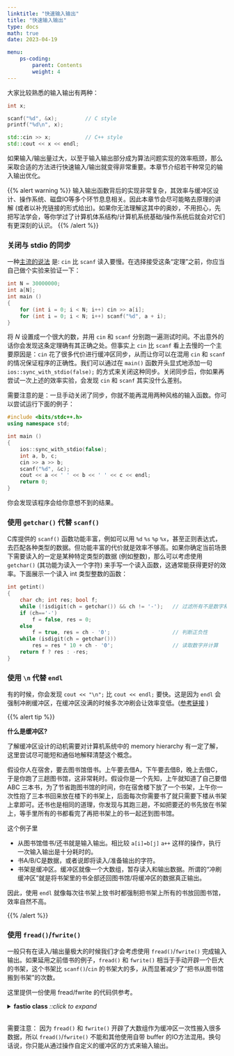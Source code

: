 ```yaml
---
linktitle: "快速输入输出"
title: "快速输入输出"
type: docs
math: true
date: 2023-04-19

menu:
    ps-coding:
        parent: Contents
        weight: 4
---
```


大家比较熟悉的输入输出有两种：

```c++
int x;

scanf("%d", &x);         // C style
printf("%d\n", x);

std::cin >> x;           // C++ style
std::cout << x << endl; 
```

如果输入/输出量过大，以至于输入输出部分成为算法问题实现的效率瓶颈，那么采取合适的方法进行快速输入/输出就变得非常重要。本章节介绍若干种常见的输入输出优化。

{{% alert warning %}}
输入输出函数背后的实现非常复杂，其效率与缓冲区设计、操作系统、磁盘IO等多个环节息息相关。因此本章节会尽可能略去原理的讲解 (或者以补充链接的形式给出)。如果你无法理解这其中的奥妙，不用担心，先把写法学会，等你学过了计算机体系结构/计算机系统基础/操作系统后就会对它们有更深刻的认识。
{{% /alert %}}

### 关闭与 stdio 的同步

一种[主流的说法](https://stackoverflow.com/questions/1042110/using-scanf-in-c-programs-is-faster-than-using-cin) 是: `cin` 比 `scanf` 读入要慢。在选择接受这条“定理”之前，你应当自己做个实验来验证一下：

```c++
int N = 30000000;
int a[N];
int main ()
{
    for (int i = 0; i < N; i++) cin >> a[i];
    for (int i = 0; i < N; i++) scanf("%d", a + i);
}
```

将 $N$ 设置成一个很大的数，并用 `cin` 和 `scanf` 分别跑一遍测试时间。不出意外的话你会发现这条定理确有其正确之处。但事实上 `cin` 比 `scanf` 看上去慢的一个主要原因是：`cin` 花了很多代价进行缓冲区同步，从而让你可以在混用 `cin` 和 `scanf` 的情况保证程序的正确性。我们可以通过在 `main()` 函数开头显式地添加一句 `ios::sync_with_stdio(false);` 的方式来关闭这种同步。关闭同步后，你如果再尝试一次上述的效率实验，会发现 `cin` 和 `scanf` 其实没什么差别。 

需要注意的是：一旦手动关闭了同步，你就不能再混用两种风格的输入函数。你可以尝试运行下面的例子：
```c++
#include <bits/stdc++.h>
using namespace std;

int main ()
{
	ios::sync_with_stdio(false);
	int a, b, c;
	cin >> a >> b;
	scanf("%d", &c);
	cout << a << ' ' << b << ' ' << c << endl;
	return 0;
}
```
你会发现该程序会给你意想不到的结果。

### 使用 `getchar()` 代替 `scanf()`

C库提供的 `scanf()` 函数功能丰富，例如可以用 `%d` `%s` `%p` `%x`，甚至正则表达式，去匹配各种类型的数据。但功能丰富的代价就是效率不够高。如果你确定当前场景下需要读入的一定是某种特定类型的数据 (例如整数)，那么可以考虑使用 `getchar()` (其功能为读入一个字符) 来手写一个读入函数，这通常能获得更好的效率。下面展示一个读入 int 类型整数的函数：

```c++
int getint()
{
    char ch; int res; bool f;
    while (!isdigit(ch = getchar()) && ch != '-');   // 过滤所有不是数字和"-"的字符
    if (ch=='-')
        f = false, res = 0;
    else
        f = true, res = ch - '0';                    // 判断正负性
    while (isdigit(ch = getchar()))
        res = res * 10 + ch - '0';                   // 读取数字并计算
    return f ? res : -res;
}
```

### 使用 `\n` 代替 `endl`

有的时候，你会发现 `cout << "\n";` 比 `cout << endl;` 要快。这是因为 `endl` 会强制冲刷缓冲区，在缓冲区没满的时候多次冲刷会让效率变低。([参考链接](https://stackoverflow.com/questions/213907/stdendl-vs-n) )

{{% alert tip %}}

**什么是缓冲区?**

了解缓冲区设计的动机需要对计算机系统中的 memory hierarchy 有一定了解，这里尝试尽可能短和通俗地解释清楚这个概念。

假设你人在宿舍，要去图书馆借书。上午要去借A，下午要去借B，晚上去借C，于是你跑了三趟图书馆，这非常耗时。假设你是一个先知，上午就知道了自己要借 ABC 三本书，为了节省跑图书馆的时间，你在宿舍楼下放了一个书架，上午你一次性抱了三本书回来放在楼下的书架上，后面每次你需要书了就只需要下楼从书架上拿即可。还书也是相同的道理，你发现与其跑三趟，不如把要还的书先放在书架上，等手里所有的书都看完了再把书架上的书一起还到图书馆。

这个例子里
* 从图书馆借书/还书就是输入输出。相比较 `a[i]=b[j]` `a++` 这样的操作，执行一次输入输出是十分耗时的。
* 书A/B/C是数据，或者说即将读入/准备输出的字符。
* 书架是缓冲区。缓冲区就像一个大数组，暂存读入和输出数据。所谓的“冲刷缓冲区”就是将书架里的书全部还回图书馆/将缓冲区的数据真正输出。

因此，使用 `endl` 就像每次往书架上放书时都强制把书架上所有的书放回图书馆，效率自然不高。

{{% /alert %}}

### 使用 `fread()`/`fwrite()`

一般只有在读入/输出量极大的时候我们才会考虑使用 `fread()`/`fwrite()` 完成输入输出。如果延用之前借书的例子，`fread()` 和 `fwrite()` 相当于手动开辟一个巨大的书架，这个书架比 `scanf()`/`cin` 的书架大的多，从而显著减少了“把书从图书馆搬到书架”的次数。

这里提供一份使用 fread/fwrite 的代码供参考。

<details><summary><b>fastio class</b> <i>::click to expand</i></summary>

```c++
struct fastio
{
    static const int S=1e7;
    char rbuf[S+48],wbuf[S+48];int rpos,wpos,len;
    fastio() {rpos=len=wpos=0;}
    inline char Getchar()
    {
        if (rpos==len) rpos=0,len=fread(rbuf,1,S,stdin);
        if (!len) return EOF;
        return rbuf[rpos++];
    }
    template <class T> inline void Get(T &x)
    {
        char ch;bool f;T res;
        while (!isdigit(ch=Getchar()) && ch!='-') {}
        if (ch=='-') f=false,res=0; else f=true,res=ch-'0';
        while (isdigit(ch=Getchar())) res=res*10+ch-'0';
        x=(f?res:-res);
    }
    inline void getstring(char *s)
    {
        char ch;
        while ((ch=Getchar())<=32) {}
        for (;ch>32;ch=Getchar()) *s++=ch;
        *s='\0';
    }
    inline void flush() {fwrite(wbuf,1,wpos,stdout);fflush(stdout);wpos=0;}
    inline void Writechar(char ch)
    {
        if (wpos==S) flush();
        wbuf[wpos++]=ch;
    }
    template <class T> inline void Print(T x,char ch)
    {
        char s[20];int pt=0;
        if (x==0) s[++pt]='0';
        else
        {
            if (x<0) Writechar('-'),x=-x;
            while (x) s[++pt]='0'+x%10,x/=10;
        }
        while (pt) Writechar(s[pt--]);
        Writechar(ch);
    }
    inline void printstring(char *s)
    {
        int pt=1;
        while (s[pt]!='\0') Writechar(s[pt++]);
    }
}io;
```

</details>
<br>

需要注意： 因为 `fread()` 和 `fwrite()` 开辟了大数组作为缓冲区一次性搬入很多数据，所以 `fread()`/`fwrite()` 不能和其他使用自带 buffer 的IO方法混用。换句话说，你只能从通过操作自定义的缓冲区的方式来输入输出。